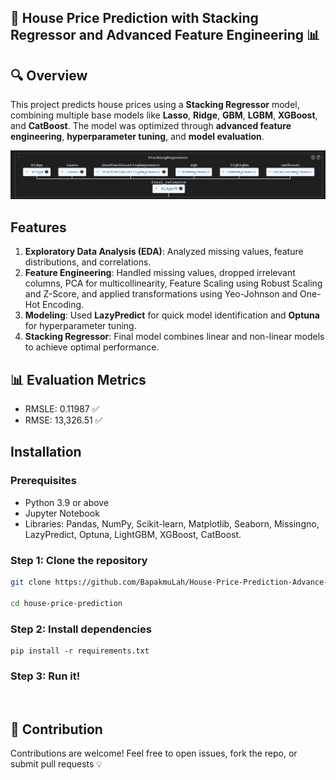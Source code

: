 ## 🏡 House Price Prediction with Stacking Regressor and Advanced Feature Engineering 📊


## 🔍 Overview
This project predicts house prices using a **Stacking Regressor** model, combining multiple base models like **Lasso**, **Ridge**, **GBM**, **LGBM**, **XGBoost**, and **CatBoost**. The model was optimized through **advanced feature engineering**, **hyperparameter tuning**, and **model evaluation**.
<br>

![Stacking Model Pipeline](Stacking-Pipeline.png)

## Features
1. **Exploratory Data Analysis (EDA)**: Analyzed missing values, feature distributions, and correlations.
2. **Feature Engineering**: Handled missing values, dropped irrelevant columns, PCA for multicollinearity, Feature Scaling using Robust Scaling and Z-Score, and applied transformations using Yeo-Johnson and One-Hot Encoding.
3. **Modeling**: Used **LazyPredict** for quick model identification and **Optuna** for hyperparameter tuning.
4. **Stacking Regressor**: Final model combines linear and non-linear models to achieve optimal performance.

## 📊 Evaluation Metrics
- RMSLE: 0.11987 ✅
- RMSE: 13,326.51 ✅

## Installation

### Prerequisites
- Python 3.9 or above
- Jupyter Notebook
- Libraries: Pandas, NumPy, Scikit-learn, Matplotlib, Seaborn, Missingno, LazyPredict, Optuna, LightGBM, XGBoost, CatBoost.

### Step 1: Clone the repository
```bash
git clone https://github.com/BapakmuLah/House-Price-Prediction-Advance-Regression-Techniques-Kaggle.git

cd house-price-prediction
```
### Step 2: Install dependencies
```
pip install -r requirements.txt
```
### Step 3: Run it!
<br>

## 🤝 Contribution
Contributions are welcome! Feel free to open issues, fork the repo, or submit pull requests 💡
